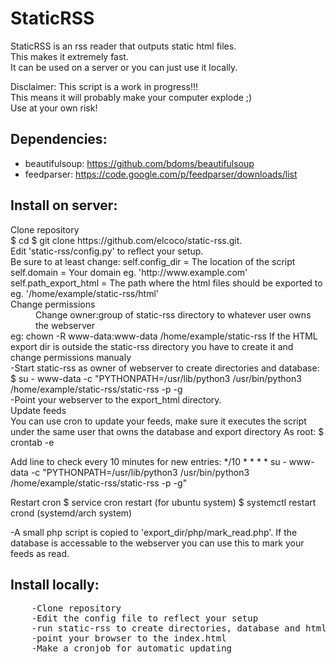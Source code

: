 StaticRSS
=========

StaticRSS is an rss reader that outputs static html files.  
This makes it extremely fast.   
It can be used on a server or you can just use it locally.  
  
Disclaimer: This script is a work in progress!!!  
This means it will probably make your computer explode ;)  
Use at your own risk!  

Dependencies:   
-------------
* beautifulsoup: https://github.com/bdoms/beautifulsoup    
* feedparser: https://code.google.com/p/feedparser/downloads/list    

Install on server:
------------------

<dl>
<dt>Clone repository</dt>
$ cd  
$ git clone https://github.com/elcoco/static-rss.git.  

<dt>Edit 'static-rss/config.py' to reflect your setup.</dt>
Be sure to at least change:   
self.config_dir = The location of the script    
self.domain = Your domain eg. 'http://www.example.com'   
self.path_export_html = The path where the html files should be exported to     
                        eg. '/home/example/static-rss/html'  

<dt>Change permissions</dt>
<dd>Change owner:group of static-rss directory to whatever user owns the webserver</dd>
eg: chown -R www-data:www-data /home/example/static-rss
If the HTML export dir is outside the static-rss directory you have to create it   
and change permissions manualy

<dt>-Start static-rss as owner of webserver to create directories and database:</dt>
$ su - www-data -c "PYTHONPATH=/usr/lib/python3 /usr/bin/python3 /home/example/static-rss/static-rss -p -g

<dt>-Point your webserver to the export_html directory.</dt>

<dt>Update feeds</dt>
You can use cron to update your feeds, make sure it executes the script under the same user
that owns the database and export directory
As root: 
$ crontab -e

Add line to check every 10 minutes for new entries:
*/10  * * * * su - www-data -c "PYTHONPATH=/usr/lib/python3 /usr/bin/python3 /home/example/static-rss/static-rss -p -g"

Restart cron
$ service cron restart       (for ubuntu system)
$ systemctl restart crond    (systemd/arch system)

-A small php script is copied to 'export_dir/php/mark_read.php'.
If the database is accessable to the webserver you can use this to mark your feeds
as read.

</dl>

Install locally:
----------------

<pre>
    -Clone repository
    -Edit the config file to reflect your setup
    -run static-rss to create directories, database and html
    -point your browser to the index.html
    -Make a cronjob for automatic updating
</pre>
